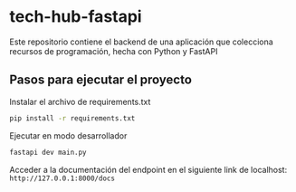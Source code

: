 # tech-hub-fastapi
Este repositorio contiene el backend de una aplicación que colecciona recursos de programación, hecha con Python y FastAPI

## Pasos para ejecutar el proyecto
Instalar el archivo de requirements.txt

```bash
pip install -r requirements.txt
```

Ejecutar en modo desarrollador
```bash
fastapi dev main.py
```

Acceder a la documentación del endpoint en el siguiente link de localhost: `http://127.0.0.1:8000/docs`



